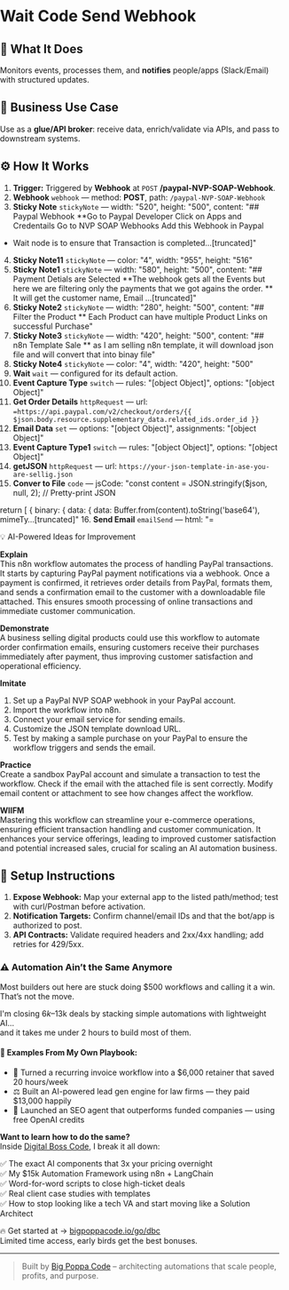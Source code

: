 # Wait Code Send Webhook
## 🚀 What It Does
Monitors events, processes them, and **notifies** people/apps (Slack/Email) with structured updates.

## 💼 Business Use Case
Use as a **glue/API broker**: receive data, enrich/validate via APIs, and pass to downstream systems.

## ⚙️ How It Works
1. **Trigger:** Triggered by **Webhook** at `POST` **/paypal-NVP-SOAP-Webhook**.
2. **Webhook** `webhook` — method: **POST**, path: `/paypal-NVP-SOAP-Webhook`
3. **Sticky Note** `stickyNote` — width: "520", height: "500", content: "## Paypal  Webhook
**Go to Paypal Developer
Click on Apps and Credentails
Go to NVP SOAP Webhooks
Add this Webhook in Paypal

- Wait node is to ensure that Transaction is completed…[truncated]"
4. **Sticky Note11** `stickyNote` — color: "4", width: "955", height: "516"
5. **Sticky Note1** `stickyNote` — width: "580", height: "500", content: "## Payment Detials are Selected
**The webhook gets all the Events but here we are filtering only the payments that we got agains the order.
** It will get the customer name, Email …[truncated]"
6. **Sticky Note2** `stickyNote` — width: "280", height: "500", content: "## Filter the Product 
** Each Product can have multiple Product Links on successful Purchase"
7. **Sticky Note3** `stickyNote` — width: "420", height: "500", content: "## n8n Template Sale
** as I am selling n8n template, it will download json file and will convert that into binay file"
8. **Sticky Note4** `stickyNote` — color: "4", width: "420", height: "500"
9. **Wait** `wait` — configured for its default action.
10. **Event Capture Type** `switch` — rules: "[object Object]", options: "[object Object]"
11. **Get Order Details** `httpRequest` — url: `=https://api.paypal.com/v2/checkout/orders/{{ $json.body.resource.supplementary_data.related_ids.order_id }}`
12. **Email Data** `set` — options: "[object Object]", assignments: "[object Object]"
13. **Event Capture Type1** `switch` — rules: "[object Object]", options: "[object Object]"
14. **getJSON** `httpRequest` — url: `https://your-json-template-in-ase-you-are-sellig.json`
15. **Conver to File** `code` — jsCode: "const content = JSON.stringify($json, null, 2); // Pretty-print JSON

return [
  {
    binary: {
      data: {
        data: Buffer.from(content).toString('base64'),
        mimeTy…[truncated]"
16. **Send Email** `emailSend` — html: "=<!DOCTYPE html>
<html>
<head>
  <meta charset="UTF-8">
  <title>{{ $('Event Capture Type1').item.json['Product Purchased'] }}</title>
</head>
<body style="margin:0; padding:0; fon…[truncated]", options: "[object Object]", subject: "=Your Order : {{ $('Get Order Details').item.json.purchase_units[0].items[0].name }}"

## 💡 AI-Powered Ideas for Improvement
**Explain**  
This n8n workflow automates the process of handling PayPal transactions. It starts by capturing PayPal payment notifications via a webhook. Once a payment is confirmed, it retrieves order details from PayPal, formats them, and sends a confirmation email to the customer with a downloadable file attached. This ensures smooth processing of online transactions and immediate customer communication.

**Demonstrate**  
A business selling digital products could use this workflow to automate order confirmation emails, ensuring customers receive their purchases immediately after payment, thus improving customer satisfaction and operational efficiency.

**Imitate**  
1. Set up a PayPal NVP SOAP webhook in your PayPal account.
2. Import the workflow into n8n.
3. Connect your email service for sending emails.
4. Customize the JSON template download URL.
5. Test by making a sample purchase on your PayPal to ensure the workflow triggers and sends the email.

**Practice**  
Create a sandbox PayPal account and simulate a transaction to test the workflow. Check if the email with the attached file is sent correctly. Modify email content or attachment to see how changes affect the workflow.

**WIIFM**  
Mastering this workflow can streamline your e-commerce operations, ensuring efficient transaction handling and customer communication. It enhances your service offerings, leading to improved customer satisfaction and potential increased sales, crucial for scaling an AI automation business.

## 🔧 Setup Instructions
1. **Expose Webhook:** Map your external app to the listed path/method; test with curl/Postman before activation.
2. **Notification Targets:** Confirm channel/email IDs and that the bot/app is authorized to post.
3. **API Contracts:** Validate required headers and 2xx/4xx handling; add retries for 429/5xx.

### ⚠️ Automation Ain’t the Same Anymore

Most builders out here are stuck doing $500 workflows and calling it a win.  
That’s not the move.  

I'm closing $6k–$13k deals by stacking simple automations with lightweight AI...  
and it takes me under 2 hours to build most of them.

#### 🧠 Examples From My Own Playbook:
- 🔁 Turned a recurring invoice workflow into a $6,000 retainer that saved 20 hours/week  
- ⚖️ Built an AI-powered lead gen engine for law firms — they paid $13,000 happily  
- 🚀 Launched an SEO agent that outperforms funded companies — using free OpenAI credits  

**Want to learn how to do the same?**  
Inside [Digital Boss Code](https://bigpoppacode.io/go/dbc), I break it all down:

✅ The exact AI components that 3x your pricing overnight  
✅ My $15k Automation Framework using n8n + LangChain  
✅ Word-for-word scripts to close high-ticket deals  
✅ Real client case studies with templates  
✅ How to stop looking like a tech VA and start moving like a Solution Architect  

🔥 Get started at → [bigpoppacode.io/go/dbc](https://bigpoppacode.io/go/dbc)  
Limited time access, early birds get the best bonuses.

---
> Built by [Big Poppa Code](https://bigpoppacode.io) – architecting automations that scale people, profits, and purpose.
